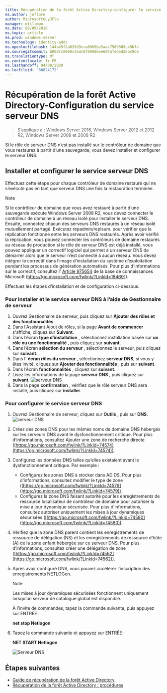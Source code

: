 ```yaml
---
title: Récupération de la forêt Active Directory-configurer le service serveur DNS
ms.author: joflore
author: MicrosoftGuyJFlo
manager: mtillman
ms.date: 08/09/2018
ms.topic: article
ms.prod: windows-server
ms.technology: identity-adds
ms.openlocfilehash: 144a45f2a835d9cca60b5be5aac7569809c45b7c
ms.sourcegitcommit: b00d7c8968c4adc8f699dbee694afe6ed36bc9de
ms.translationtype: MT
ms.contentlocale: fr-FR
ms.lasthandoff: 04/08/2020
ms.locfileid: "80824172"
---
```

# <a name="ad-forest-recovery---configuring-the-dns-server-service"></a>Récupération de la forêt Active Directory-Configuration du service serveur DNS

>S’applique à : Windows Server 2016, Windows Server 2012 et 2012 R2, Windows Server 2008 et 2008 R2

Si le rôle de serveur DNS n’est pas installé sur le contrôleur de domaine que vous restaurez à partir d’une sauvegarde, vous devez installer et configurer le serveur DNS. 

## <a name="install-and-configure-the-dns-server-service"></a>Installer et configurer le service serveur DNS

Effectuez cette étape pour chaque contrôleur de domaine restauré qui ne s’exécute pas en tant que serveur DNS une fois la restauration terminée. 

> [!NOTE]
> Si le contrôleur de domaine que vous avez restauré à partir d’une sauvegarde exécute Windows Server 2008 R2, vous devez connecter le contrôleur de domaine à un réseau isolé pour installer le serveur DNS. Ensuite, connectez chacun des serveurs DNS restaurés à un réseau isolé mutuellement partagé. Exécutez repadmin/replsum. pour vérifier que la réplication fonctionne entre les serveurs DNS restaurés. Après avoir vérifié la réplication, vous pouvez connecter les contrôleurs de domaine restaurés au réseau de production si le rôle de serveur DNS est déjà installé, vous pouvez appliquer un correctif logiciel qui permet à un serveur DNS de démarrer alors que le serveur n’est connecté à aucun réseau. Vous devez intégrer le correctif dans l’image d’installation du système d’exploitation pendant les processus de génération automatisés. Pour plus d’informations sur le correctif, consultez l' [Article 975654](https://go.microsoft.com/fwlink/?LinkId=184691) de la base de connaissances Microsoft (https://go.microsoft.com/fwlink/?LinkId=184691). 

Effectuez les étapes d’installation et de configuration ci-dessous.

### <a name="to-install-and-the-dns-server-service-using-server-manager"></a>Pour installer et le service serveur DNS à l’aide de Gestionnaire de serveur  

1. Ouvrez Gestionnaire de serveur, puis cliquez sur **Ajouter des rôles et des fonctionnalités**. 
2. Dans l'Assistant Ajout de rôles, si la page **Avant de commencer** s'affiche, cliquez sur **Suivant**. 
3. Dans l’écran **type d’installation** , sélectionnez installation basée sur **un rôle ou une fonctionnalité** , puis cliquez sur **suivant**.
4. Dans l’écran **sélection du serveur** , sélectionnez le serveur, puis cliquez sur **suivant**.
5. Dans l' **écran rôles du serveur** , sélectionnez **serveur DNS**, si vous y êtes invité, cliquez sur **Ajouter des fonctionnalités** , puis sur **suivant**.
6. Dans l’écran **fonctionnalités** , cliquez sur **suivant**.
7. Lisez les informations de la page **serveur DNS** , puis cliquez sur **suivant**.
   ![serveur DNS](media/AD-Forest-Recovery-Configure-DNS/dns1.png)  
8. Dans la page **confirmation** , vérifiez que le rôle serveur DNS sera installé, puis cliquez sur **installer**. 

### <a name="to-configure-the-dns-server-service"></a>Pour configurer le service serveur DNS

1. Ouvrez Gestionnaire de serveur, cliquez sur **Outils** , puis sur **DNS**.
   ![serveur DNS](media/AD-Forest-Recovery-Configure-DNS/dns2.png)
2. Créez des zones DNS pour les mêmes noms de domaine DNS hébergés sur les serveurs DNS avant le dysfonctionnement critique. Pour plus d’informations, consultez Ajouter une zone de recherche directe ([https://go.microsoft.com/fwlink/?LinkId=74574](https://go.microsoft.com/fwlink/?LinkId=74574)).
3. Configurez les données DNS telles qu’elles existaient avant le dysfonctionnement critique. Par exemple :  

   - Configurez les zones DNS à stocker dans AD DS. Pour plus d’informations, consultez modifier le type de zone ([https://go.microsoft.com/fwlink/?LinkId=74579](https://go.microsoft.com/fwlink/?LinkId=74579)).
   - Configurez la zone DNS faisant autorité pour les enregistrements de ressource localisateur de contrôleur de domaine pour autoriser la mise à jour dynamique sécurisée. Pour plus d’informations, consultez autoriser uniquement les mises à jour dynamiques sécurisées ([https://go.microsoft.com/fwlink/?LinkId=74580](https://go.microsoft.com/fwlink/?LinkId=74580)).

4. Vérifiez que la zone DNS parent contient les enregistrements de ressource de délégation (NS) et les enregistrements de ressource d’hôte (A) de la zone enfant hébergée sur ce serveur DNS. Pour plus d’informations, consultez créer une délégation de zone ([https://go.microsoft.com/fwlink/?LinkId=74562](https://go.microsoft.com/fwlink/?LinkId=74562)).
5. Après avoir configuré DNS, vous pouvez accélérer l’inscription des enregistrements NETLOGon.

   > [!NOTE]
   > Les mises à jour dynamiques sécurisées fonctionnent uniquement lorsqu’un serveur de catalogue global est disponible. 

   À l'invite de commandes, tapez la commande suivante, puis appuyez sur ENTRÉE :  

   **net stop Netlogon**  

6. Tapez la commande suivante et appuyez sur ENTRÉE :  

   **NET START Netlogon**  

   ![Serveur DNS](media/AD-Forest-Recovery-Configure-DNS/dns3.png)  

## <a name="next-steps"></a>Étapes suivantes

- [Guide de récupération de la forêt Active Directory](AD-Forest-Recovery-Guide.md)
- [Récupération de la forêt Active Directory : procédures](AD-Forest-Recovery-Procedures.md)
